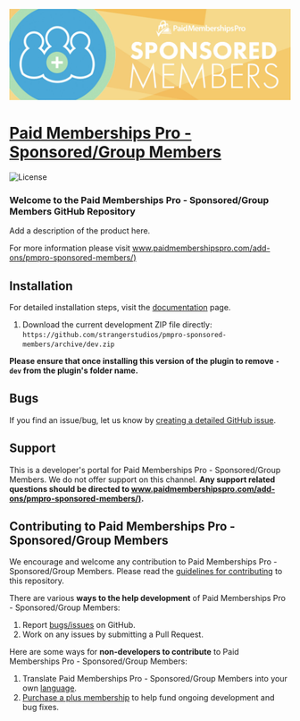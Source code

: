 ![](sponsored-members-banner.jpg)

# [Paid Memberships Pro - Sponsored/Group Members](https://www.paidmembershipspro.com/add-ons/pmpro-sponsored-members/) #
[comment]: # (Generate badges from shields.io, only works for .org plugins to get other stats etc. We'd have to create our own endpoints for Premium plugins)

![License](https://img.shields.io/badge/license-GPL--2.0%2B-red.svg?style=flat-square)

### Welcome to the Paid Memberships Pro - Sponsored/Group Members GitHub Repository
Add a description of the product here.

For more information please visit [www.paidmembershipspro.com/add-ons/pmpro-sponsored-members/)](https://www.paidmembershipspro.com/add-ons/pmpro-sponsored-members/)

## Installation ##
For detailed installation steps, visit the [documentation](https://www.paidmembershipspro.com/add-ons/pmpro-sponsored-members/) page.

1. Download the current development ZIP file directly: `https://github.com/strangerstudios/pmpro-sponsored-members/archive/dev.zip`

**Please ensure that once installing this version of the plugin to remove `-dev` from the plugin's folder name.**

## Bugs ##
If you find an issue/bug, let us know by [creating a detailed GitHub issue](https://github.com/strangerstudios/pmpro-sponsored-members/issues/new).

## Support ##
This is a developer's portal for Paid Memberships Pro - Sponsored/Group Members. We do not offer support on this channel. **Any support related questions should be directed to [www.paidmembershipspro.com/add-ons/pmpro-sponsored-members/)](https://www.paidmembershipspro.com/add-ons/pmpro-sponsored-members/).**

## Contributing to Paid Memberships Pro - Sponsored/Group Members ##
We encourage and welcome any contribution to Paid Memberships Pro - Sponsored/Group Members. Please read the [guidelines for contributing](https://github.com/strangerstudios/pmpro-sponsored-members/blob/dev/.github/CONTRIBUTING.md) to this repository.

There are various **ways to the help development** of Paid Memberships Pro - Sponsored/Group Members:

1. Report [bugs/issues](https://github.com/strangerstudios/pmpro-sponsored-members/issues/new) on GitHub.
2. Work on any issues by submitting a Pull Request.

Here are some ways for **non-developers to contribute** to Paid Memberships Pro - Sponsored/Group Members:

1. Translate Paid Memberships Pro - Sponsored/Group Members into your own [language](https://www.paidmembershipspro.com/paid-memberships-pro-in-your-language/).
2. [Purchase a plus membership](https://paidmembershipspro.com/pricing) to help fund ongoing development and bug fixes.
